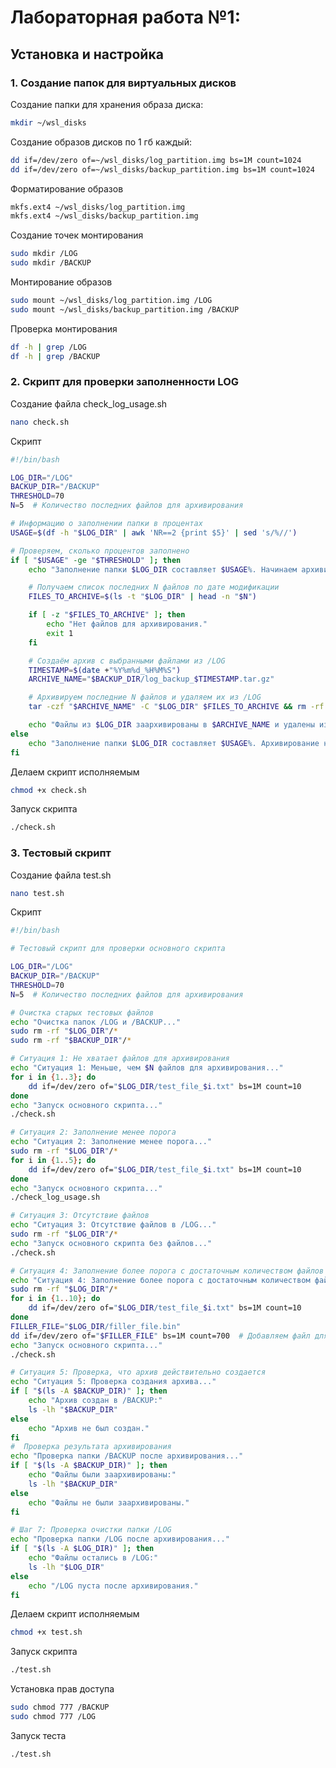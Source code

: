 # Лабораторная работа №1:

## Установка и настройка

### 1. Создание папок для виртуальных дисков

Создание папки для хранения образа диска:

```bash
mkdir ~/wsl_disks
```

Создание образов дисков по 1 гб каждый:

```bash
dd if=/dev/zero of=~/wsl_disks/log_partition.img bs=1M count=1024
dd if=/dev/zero of=~/wsl_disks/backup_partition.img bs=1M count=1024
```

Форматирование образов

```bash
mkfs.ext4 ~/wsl_disks/log_partition.img
mkfs.ext4 ~/wsl_disks/backup_partition.img
```

Создание точек монтирования

```bash
sudo mkdir /LOG
sudo mkdir /BACKUP
```

Монтирование образов

```bash
sudo mount ~/wsl_disks/log_partition.img /LOG
sudo mount ~/wsl_disks/backup_partition.img /BACKUP
```

Проверка монтирования

```bash
df -h | grep /LOG
df -h | grep /BACKUP
```

### 2. Скрипт для проверки заполненности LOG

Cоздание файла check_log_usage.sh

```bash
nano check.sh
```

Скрипт

```bash
#!/bin/bash

LOG_DIR="/LOG"
BACKUP_DIR="/BACKUP"
THRESHOLD=70
N=5  # Количество последних файлов для архивирования

# Информацию о заполнении папки в процентах
USAGE=$(df -h "$LOG_DIR" | awk 'NR==2 {print $5}' | sed 's/%//')

# Проверяем, сколько процентов заполнено
if [ "$USAGE" -ge "$THRESHOLD" ]; then
    echo "Заполнение папки $LOG_DIR составляет $USAGE%. Начинаем архивирование..."

    # Получаем список последних N файлов по дате модификации
    FILES_TO_ARCHIVE=$(ls -t "$LOG_DIR" | head -n "$N")

    if [ -z "$FILES_TO_ARCHIVE" ]; then
        echo "Нет файлов для архивирования."
        exit 1
    fi

    # Создаём архив с выбранными файлами из /LOG
    TIMESTAMP=$(date +"%Y%m%d_%H%M%S")
    ARCHIVE_NAME="$BACKUP_DIR/log_backup_$TIMESTAMP.tar.gz"

    # Архивируем последние N файлов и удаляем их из /LOG
    tar -czf "$ARCHIVE_NAME" -C "$LOG_DIR" $FILES_TO_ARCHIVE && rm -rf "$LOG_DIR"/$FILES_TO_ARCHIVE

    echo "Файлы из $LOG_DIR заархивированы в $ARCHIVE_NAME и удалены из $LOG_DIR."
else
    echo "Заполнение папки $LOG_DIR составляет $USAGE%. Архивирование не требуется."
fi
```
Делаем скрипт исполняемым 
```bash
chmod +x check.sh
```
Запуск скрипта
```bash
./check.sh
```
### 3. Тестовый скрипт

Создание файла test.sh

```bash
nano test.sh
```

Скрипт

```bash
#!/bin/bash

# Тестовый скрипт для проверки основного скрипта

LOG_DIR="/LOG"
BACKUP_DIR="/BACKUP"
THRESHOLD=70
N=5  # Количество последних файлов для архивирования

# Очистка старых тестовых файлов
echo "Очистка папок /LOG и /BACKUP..."
sudo rm -rf "$LOG_DIR"/*
sudo rm -rf "$BACKUP_DIR"/*

# Ситуация 1: Не хватает файлов для архивирования
echo "Ситуация 1: Меньше, чем $N файлов для архивирования..."
for i in {1..3}; do
    dd if=/dev/zero of="$LOG_DIR/test_file_$i.txt" bs=1M count=10
done
echo "Запуск основного скрипта..."
./check.sh

# Ситуация 2: Заполнение менее порога
echo "Ситуация 2: Заполнение менее порога..."
sudo rm -rf "$LOG_DIR"/*
for i in {1..5}; do
    dd if=/dev/zero of="$LOG_DIR/test_file_$i.txt" bs=1M count=10
done
echo "Запуск основного скрипта..."
./check_log_usage.sh

# Ситуация 3: Отсутствие файлов
echo "Ситуация 3: Отсутствие файлов в /LOG..."
sudo rm -rf "$LOG_DIR"/*
echo "Запуск основного скрипта без файлов..."
./check.sh

# Ситуация 4: Заполнение более порога с достаточным количеством файлов
echo "Ситуация 4: Заполнение более порога с достаточным количеством файлов..."
sudo rm -rf "$LOG_DIR"/*
for i in {1..10}; do
    dd if=/dev/zero of="$LOG_DIR/test_file_$i.txt" bs=1M count=10
done
FILLER_FILE="$LOG_DIR/filler_file.bin"
dd if=/dev/zero of="$FILLER_FILE" bs=1M count=700  # Добавляем файл для достижения 70% заполненности
echo "Запуск основного скрипта..."
./check.sh

# Ситуация 5: Проверка, что архив действительно создается
echo "Ситуация 5: Проверка создания архива..."
if [ "$(ls -A $BACKUP_DIR)" ]; then
    echo "Архив создан в /BACKUP:"
    ls -lh "$BACKUP_DIR"
else
    echo "Архив не был создан."
fi
#  Проверка результата архивирования
echo "Проверка папки /BACKUP после архивирования..."
if [ "$(ls -A $BACKUP_DIR)" ]; then
    echo "Файлы были заархивированы:"
    ls -lh "$BACKUP_DIR"
else
    echo "Файлы не были заархивированы."
fi

# Шаг 7: Проверка очистки папки /LOG
echo "Проверка папки /LOG после архивирования..."
if [ "$(ls -A $LOG_DIR)" ]; then
    echo "Файлы остались в /LOG:"
    ls -lh "$LOG_DIR"
else
    echo "/LOG пуста после архивирования."
fi
```
Делаем скрипт исполняемым 
```bash
chmod +x test.sh
```
Запуск скрипта
```bash
./test.sh
```
Установка прав доступа

```bash
sudo chmod 777 /BACKUP
sudo chmod 777 /LOG
```

Запуск теста

```bash
./test.sh
```

